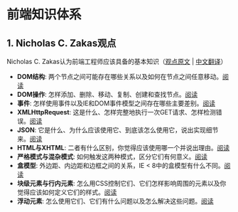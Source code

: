 # 前端知识体系

## 1. Nicholas C. Zakas观点

Nicholas C. Zakas认为前端工程师应该具备的基本知识（[观点原文](http://www.nczonline.net/blog/2010/01/05/interviewing-the-front-end-engineer/) | [中文翻译](http://www.cn-cuckoo.com/2010/01/08/how-nicholas-c-zakas-interviewing-the-front-end-engineer-1332.html)）

* __DOM结构__: 两个节点之间可能存在哪些关系以及如何在节点之间任意移动。[阅读](https://github.com/alvinhui/alvinhui.github.io/tree/master/basic-knowledge/part1/DOM-structure)
* __DOM操作__: 怎样添加、删除、移动、复制、创建和查找节点。[阅读](https://github.com/alvinhui/alvinhui.github.io/tree/master/basic-knowledge/part1/DOM-manipulation)
* __事件__: 怎样使用事件以及IE和DOM事件模型之间存在哪些主要差别。[阅读](https://github.com/alvinhui/alvinhui.github.io/tree/master/basic-knowledge/part1/Event)
* __XMLHttpRequest__: 这是什么、怎样完整地执行一次GET请求、怎样检测错误。[阅读](https://github.com/alvinhui/alvinhui.github.io/tree/master/basic-knowledge/part1/XMLHttpRequest)
* __JSON__: 它是什么、为什么应该使用它、到底该怎么使用它，说出实现细节来。[阅读](https://github.com/alvinhui/alvinhui.github.io/tree/master/basic-knowledge/part1/JSON)
* __HTML与XHTML__: 二者有什么区别，你觉得应该使用哪一个并说出理由。[阅读](https://github.com/alvinhui/alvinhui.github.io/tree/master/basic-knowledge/part1/XHTML-HTML)
* __严格模式与混杂模式__: 如何触发这两种模式，区分它们有何意义。[阅读](https://github.com/alvinhui/html5/tree/master/DOCTYPE/%E6%B5%8F%E8%A7%88%E5%99%A8%E6%A8%A1%E5%BC%8F)
* __盒模型__: 外边距、内边距和边框之间的关系，IE < 8中的盒模型有什么不同。[阅读](https://github.com/alvinhui/alvinhui.github.io/tree/master/basic-knowledge/part1/Box)
* __块级元素与行内元素__: 怎么用CSS控制它们、它们怎样影响周围的元素以及你觉得应该如何定义它们的样式。[阅读](https://github.com/alvinhui/alvinhui.github.io/tree/master/basic-knowledge/part1/Block-Inline)
* __浮动元素__: 怎么使用它们、它们有什么问题以及怎么解决这些问题。[阅读](https://github.com/alvinhui/alvinhui.github.io/tree/master/basic-knowledge/part1/Float)







